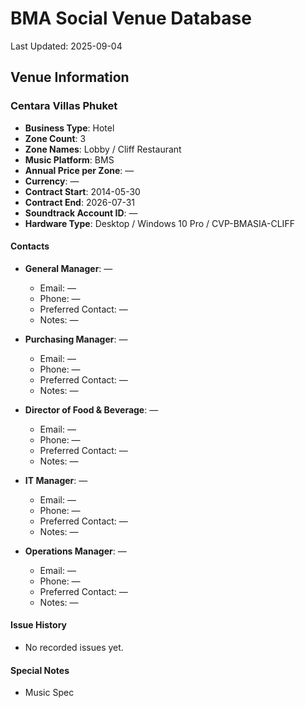 # BMA Social Venue Database

Last Updated: 2025-09-04

## Venue Information

### Centara Villas Phuket
- **Business Type**: Hotel
- **Zone Count**: 3
- **Zone Names**: Lobby / Cliff Restaurant
- **Music Platform**: BMS
- **Annual Price per Zone**: —
- **Currency**: —
- **Contract Start**: 2014-05-30
- **Contract End**: 2026-07-31
- **Soundtrack Account ID**: —
- **Hardware Type**: Desktop / Windows 10 Pro / CVP-BMASIA-CLIFF

#### Contacts
- **General Manager**: —
  - Email: —
  - Phone: —
  - Preferred Contact: —
  - Notes: —

- **Purchasing Manager**: —
  - Email: —
  - Phone: —
  - Preferred Contact: —
  - Notes: —

- **Director of Food & Beverage**: —
  - Email: —
  - Phone: —
  - Preferred Contact: —
  - Notes: —

- **IT Manager**: —
  - Email: —
  - Phone: —
  - Preferred Contact: —
  - Notes: —

- **Operations Manager**: —
  - Email: —
  - Phone: —
  - Preferred Contact: —
  - Notes: —

#### Issue History
- No recorded issues yet.

#### Special Notes
- Music Spec
